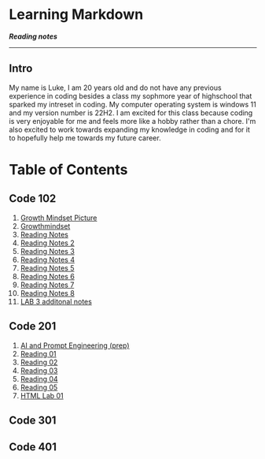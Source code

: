 # Learning Markdown
***Reading notes***

---
## Intro
My name is Luke, I am 20 years old and do not have any previous experience in coding besides a class my sophmore year of highschool that sparked my intreset in coding. My computer operating system is windows 11 and my version number is 22H2. I am excited for this class because coding is very enjoyable for me and feels more like a hobby rather than a chore. I'm also excited to work towards expanding my knowledge in coding and for it to hopefully help me towards my future career.
# Table of Contents
## Code 102
1. [Growth Mindset Picture](https://sites.dartmouth.edu/learning/files/2017/05/Growth-Mindset_Copyright-Big-Change1.jpg)
2. [Growthmindset](Growthmindset.md)
3. [Reading Notes](Learning-Markdown.md)
4. [Reading Notes 2](Read-2.md)
5. [Reading Notes 3](Read-3.md)
6. [Reading Notes 4](Read-4.md)
7. [Reading Notes 5](Read-5.md)
8. [Reading Notes 6](Read-6.md)
9. [Reading Notes 7](Read-7.md)
10. [Reading Notes 8](Read-8.md)
11. [LAB 3 additonal notes](Additonal-ReadingNotes-Lab03.md)
## Code 201
1. [AI and Prompt Engineering (prep)](prompt-engineering.md)
1. [Reading 01](class-01.md)
2. [Reading 02](class-02.md)
3. [Reading 03](class-03.md)
3. [Reading 04](class-04.md)
4. [Reading 05](class-05.md)
4. [HTML Lab 01]()
## Code 301
## Code 401